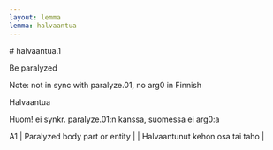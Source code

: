 ```yaml
---
layout: lemma
lemma: halvaantua
---
```


<div class="sense">
# <span class="sensename">halvaantua.1</span>

<span class="description">Be paralyzed</span>

Note: not in sync with paralyze.01, no arg0 in Finnish

<span class="description">Halvaantua</span>

Huom! ei synkr. paralyze.01:n kanssa, suomessa ei arg0:a

A1 | Paralyzed body part or entity |   | Halvaantunut kehon osa tai taho |  

</div>

